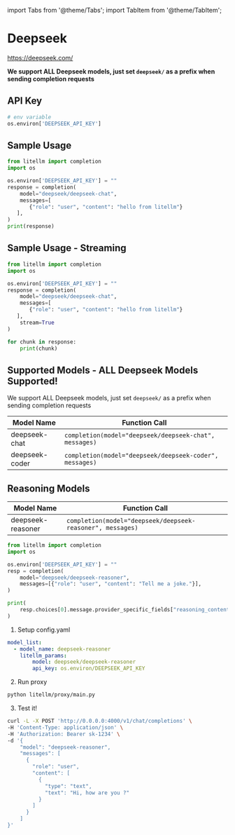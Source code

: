 import Tabs from '@theme/Tabs';
import TabItem from '@theme/TabItem';

# Deepseek
https://deepseek.com/

**We support ALL Deepseek models, just set `deepseek/` as a prefix when sending completion requests**

## API Key
```python
# env variable
os.environ['DEEPSEEK_API_KEY']
```

## Sample Usage
```python
from litellm import completion
import os

os.environ['DEEPSEEK_API_KEY'] = ""
response = completion(
    model="deepseek/deepseek-chat", 
    messages=[
       {"role": "user", "content": "hello from litellm"}
   ],
)
print(response)
```

## Sample Usage - Streaming
```python
from litellm import completion
import os

os.environ['DEEPSEEK_API_KEY'] = ""
response = completion(
    model="deepseek/deepseek-chat", 
    messages=[
       {"role": "user", "content": "hello from litellm"}
   ],
    stream=True
)

for chunk in response:
    print(chunk)
```


## Supported Models - ALL Deepseek Models Supported!
We support ALL Deepseek models, just set `deepseek/` as a prefix when sending completion requests

| Model Name               | Function Call                                                                                                                                                      |
|--------------------------|------------------------------------------------------------------------------------------------------------------------------------------------------------------|
| deepseek-chat | `completion(model="deepseek/deepseek-chat", messages)` | 
| deepseek-coder | `completion(model="deepseek/deepseek-coder", messages)` | 


## Reasoning Models
| Model Name               | Function Call                                                                                                                                                      |
|--------------------------|------------------------------------------------------------------------------------------------------------------------------------------------------------------|
| deepseek-reasoner | `completion(model="deepseek/deepseek-reasoner", messages)` | 



<Tabs>
<TabItem value="sdk" label="SDK">

```python
from litellm import completion
import os

os.environ['DEEPSEEK_API_KEY'] = ""
resp = completion(
    model="deepseek/deepseek-reasoner",
    messages=[{"role": "user", "content": "Tell me a joke."}],
)

print(
    resp.choices[0].message.provider_specific_fields["reasoning_content"]
)
```

</TabItem>
<TabItem value="proxy" label="PROXY">

1. Setup config.yaml

```yaml
model_list:
  - model_name: deepseek-reasoner
    litellm_params:
        model: deepseek/deepseek-reasoner
        api_key: os.environ/DEEPSEEK_API_KEY
```

2. Run proxy

```bash
python litellm/proxy/main.py
```

3. Test it!

```bash
curl -L -X POST 'http://0.0.0.0:4000/v1/chat/completions' \
-H 'Content-Type: application/json' \
-H 'Authorization: Bearer sk-1234' \
-d '{
    "model": "deepseek-reasoner",
    "messages": [
      {
        "role": "user",
        "content": [
          {
            "type": "text",
            "text": "Hi, how are you ?"
          }
        ]
      }
    ]
}'
```

</TabItem>

</Tabs>